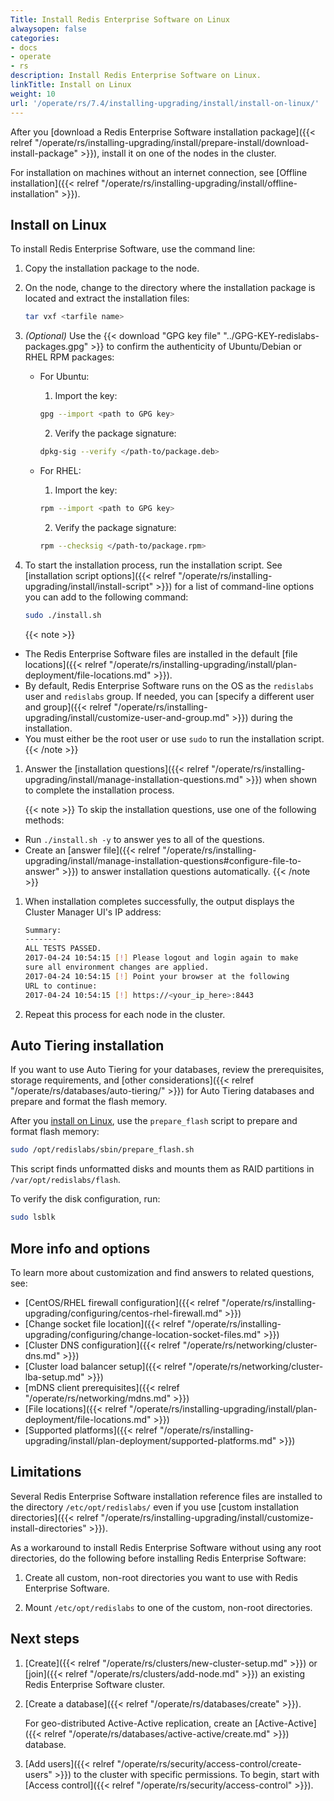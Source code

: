 ```yaml
---
Title: Install Redis Enterprise Software on Linux
alwaysopen: false
categories:
- docs
- operate
- rs
description: Install Redis Enterprise Software on Linux.
linkTitle: Install on Linux
weight: 10
url: '/operate/rs/7.4/installing-upgrading/install/install-on-linux/'
---
```


After you [download a Redis Enterprise Software installation package]({{< relref "/operate/rs/installing-upgrading/install/prepare-install/download-install-package" >}}), install it on one of the nodes in the cluster.

For installation on machines without an internet connection, see [Offline installation]({{< relref "/operate/rs/installing-upgrading/install/offline-installation" >}}).

## Install on Linux

To install Redis Enterprise Software, use the command line:

1. Copy the installation package to the node.

1. On the node, change to the directory where the installation package is located and extract the installation files:

    ```sh
    tar vxf <tarfile name>
    ```

1.  _(Optional)_ Use the {{< download "GPG key file" "../GPG-KEY-redislabs-packages.gpg" >}} to confirm the authenticity of Ubuntu/Debian or RHEL RPM packages:

    - For Ubuntu:
        1. Import the key:  
        ```sh
        gpg --import <path to GPG key>
        ```  
        2. Verify the package signature: 
        ```sh 
        dpkg-sig --verify </path-to/package.deb>
        ```

    - For RHEL:
        1. Import the key:  
        ```sh
        rpm --import <path to GPG key>
        ```
        2. Verify the package signature:  
         ```sh
         rpm --checksig </path-to/package.rpm>
         ```

1. To start the installation process, run the installation script. See [installation script options]({{< relref "/operate/rs/installing-upgrading/install/install-script" >}}) for a list of command-line options you can add to the following command:

    ```sh
    sudo ./install.sh
    ```

    {{< note >}}
- The Redis Enterprise Software files are installed in the default [file locations]({{< relref "/operate/rs/installing-upgrading/install/plan-deployment/file-locations.md" >}}). 
- By default, Redis Enterprise Software runs on the OS as the `redislabs` user and `redislabs` group. If needed, you can [specify a different user and group]({{< relref "/operate/rs/installing-upgrading/install/customize-user-and-group.md" >}}) during the installation.
- You must either be the root user or use `sudo` to run the installation script.
    {{< /note >}}

1. Answer the [installation questions]({{< relref "/operate/rs/installing-upgrading/install/manage-installation-questions.md" >}}) when shown to complete the installation process.

    {{< note >}}
To skip the installation questions, use one of the following methods:

- Run `./install.sh -y` to answer yes to all of the questions.
- Create an [answer file]({{< relref "/operate/rs/installing-upgrading/install/manage-installation-questions#configure-file-to-answer" >}}) to answer installation questions automatically.
    {{< /note >}}

1. When installation completes successfully, the output displays the Cluster Manager UI's IP address:

    ```sh
    Summary:
    -------
    ALL TESTS PASSED.
    2017-04-24 10:54:15 [!] Please logout and login again to make
    sure all environment changes are applied.
    2017-04-24 10:54:15 [!] Point your browser at the following
    URL to continue:
    2017-04-24 10:54:15 [!] https://<your_ip_here>:8443
    ```

1. Repeat this process for each node in the cluster.


## Auto Tiering installation

If you want to use Auto Tiering for your databases, review the prerequisites, storage requirements, and [other considerations]({{< relref "/operate/rs/databases/auto-tiering/" >}}) for Auto Tiering databases and prepare and format the flash memory.

After you [install on Linux](#install-on-linux), use the `prepare_flash` script to prepare and format flash memory:

```sh
sudo /opt/redislabs/sbin/prepare_flash.sh
```

This script finds unformatted disks and mounts them as RAID partitions in `/var/opt/redislabs/flash`.

To verify the disk configuration, run:

```sh
sudo lsblk
```

## More info and options

To learn more about customization and find answers to related questions, see:

- [CentOS/RHEL firewall configuration]({{< relref "/operate/rs/installing-upgrading/configuring/centos-rhel-firewall.md" >}})
- [Change socket file location]({{< relref "/operate/rs/installing-upgrading/configuring/change-location-socket-files.md" >}})
- [Cluster DNS configuration]({{< relref "/operate/rs/networking/cluster-dns.md" >}})
- [Cluster load balancer setup]({{< relref "/operate/rs/networking/cluster-lba-setup.md" >}})
- [mDNS client prerequisites]({{< relref "/operate/rs/networking/mdns.md" >}})
- [File locations]({{< relref "/operate/rs/installing-upgrading/install/plan-deployment/file-locations.md" >}})
- [Supported platforms]({{< relref "/operate/rs/installing-upgrading/install/plan-deployment/supported-platforms.md" >}})

## Limitations

Several Redis Enterprise Software installation reference files are installed to the directory `/etc/opt/redislabs/` even if you use [custom installation directories]({{< relref "/operate/rs/installing-upgrading/install/customize-install-directories" >}}).

As a workaround to install Redis Enterprise Software without using any root directories, do the following before installing Redis Enterprise Software:

1. Create all custom, non-root directories you want to use with Redis Enterprise Software.

1. Mount `/etc/opt/redislabs` to one of the custom, non-root directories.

## Next steps

1. [Create]({{< relref "/operate/rs/clusters/new-cluster-setup.md" >}})
    or [join]({{< relref "/operate/rs/clusters/add-node.md" >}}) an existing Redis Enterprise Software cluster.

1. [Create a database]({{< relref "/operate/rs/databases/create" >}}).

    For geo-distributed Active-Active replication, create an [Active-Active]({{< relref "/operate/rs/databases/active-active/create.md" >}}) database.

1. [Add users]({{< relref "/operate/rs/security/access-control/create-users" >}}) to the cluster with specific permissions.  To begin, start with [Access control]({{< relref "/operate/rs/security/access-control" >}}).
